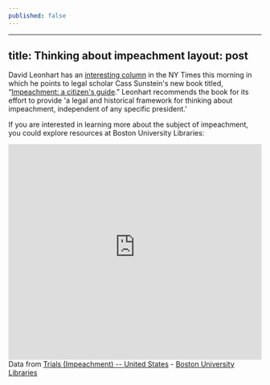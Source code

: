 ```yaml
---
published: false
---
```

---
title: Thinking about impeachment
layout: post
---
David Leonhart has an [interesting column](https://nyti.ms/2BBbzG7 "Time to Talk about Impeachment") in the NY Times this morning in which he points to legal scholar Cass Sunstein's new book titled, “[Impeachment: a citizen's guide](http://www.hup.harvard.edu/catalog.php?isbn=9780674983793).” Leonhart recommends the book for its effort to provide 'a legal and historical framework for thinking about impeachment, independent of any specific president.'

If you are interested in learning more about the subject of impeachment, you could explore resources at Boston University Libraries:

<div id="R-OJodZOiBQh0-related-by-concept" class="lln-embed"><iframe width="100%" height="430px" src="https://link_bu_edu_secure.library.link/resource/OJodZOiBQh0/related-by-concept?display=card" frameBorder="0"></iframe></div><div class="citation" vocab="http://schema.org/"><i class="fa fa-external-link-square fa-fw"></i> Data from <span resource="http://link.bu.edu/resource/OJodZOiBQh0/" typeof="Intangible http://bibfra.me/vocab/lite/Concept"><span property="name http://bibfra.me/vocab/lite/label"><a href="http://link.bu.edu/resource/OJodZOiBQh0/">Trials (Impeachment) -- United States</a></span> - <span property="offers" typeOf="Offer"><span property="offeredBy" typeof="Library ll:Library" resource="http://link.bu.edu/#_default"><span property="name http://bibfra.me/vocab/lite/label"><a property="url" href="http://link.bu.edu/">Boston University Libraries</a></span></span></span></span></div>

